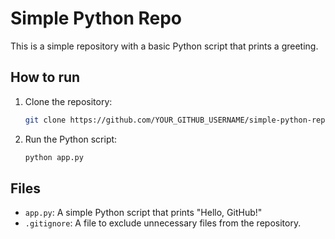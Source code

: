 # Simple Python Repo

This is a simple repository with a basic Python script that prints a greeting.

## How to run

1. Clone the repository:
    ```bash
    git clone https://github.com/YOUR_GITHUB_USERNAME/simple-python-repo.git
    ```

2. Run the Python script:
    ```bash
    python app.py
    ```

## Files

- `app.py`: A simple Python script that prints "Hello, GitHub!"
- `.gitignore`: A file to exclude unnecessary files from the repository.
